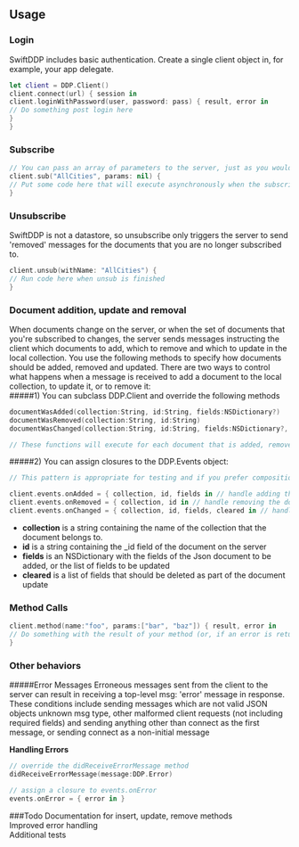 
## Usage

### Login  
SwiftDDP includes basic authentication.
Create a single client object in, for example, your app delegate.

``` swift
let client = DDP.Client()
client.connect(url) { session in
client.loginWithPassword(user, password: pass) { result, error in
// Do something post login here
}
}
```



### Subscribe
``` swift 
// You can pass an array of parameters to the server, just as you would in Javascript
client.sub("AllCities", params: nil) { 
// Put some code here that will execute asynchronously when the subscription is ready
}
```

### Unsubscribe
SwiftDDP is not a datastore, so unsubscribe only triggers the server to send 'removed' messages for the documents that you are no longer subscribed to.

``` swift
client.unsub(withName: "AllCities") {
// Run code here when unsub is finished
}
```

### Document addition, update and removal
When documents change on the server, or when the set of documents that you're subscribed to changes, the server sends messages instructing the client which documents to add, which to remove and which to update in the local collection. You use the following methods to specify how documents should be added, removed and updated.
There are two ways to control what happens when a message is received to add a document to the local collection, to update it, or to remove it:  
#####1) You can subclass DDP.Client and override the following methods
``` swift  
documentWasAdded(collection:String, id:String, fields:NSDictionary?)  
documentWasRemoved(collection:String, id:String)  
documentWasChanged(collection:String, id:String, fields:NSDictionary?, cleared:[String]?)  

// These functions will execute for each document that is added, removed or changed.
```

#####2) You can assign closures to the DDP.Events object:
``` swift
// This pattern is appropriate for testing and if you prefer composition to inheritance.

client.events.onAdded = { collection, id, fields in // handle adding the document here } 
client.events.onRemoved = { collection, id in // handle removing the document here }
client.events.onChanged = { collection, id, fields, cleared in // handle changing the document here }
```
- **collection** is a string containing the name of the collection that the document belongs to.  
- **id** is a string containing the _id field of the document on the server  
- **fields** is an NSDictionary with the fields of the Json document to be added, or the list of fields to be updated   
- **cleared** is a list of fields that should be deleted as part of the document update  

### Method Calls
```swift
client.method(name:"foo", params:["bar", "baz"]) { result, error in 
// Do something with the result of your method (or, if an error is returned, handle it)
}
```

### Other behaviors
#####Error Messages
Erroneous messages sent from the client to the server can result in receiving a top-level msg: 'error' message in response. These conditions include sending messages which are not valid JSON objects unknown msg type,
other malformed client requests (not including required fields) and sending anything other than connect as the first message, or sending connect as a non-initial message

**Handling Errors** 
```swift
// override the didReceiveErrorMessage method
didReceiveErrorMessage(message:DDP.Error)

// assign a closure to events.onError
events.onError = { error in }
```



###Todo
Documentation for insert, update, remove methods  
Improved error handling  
Additional tests